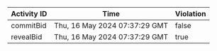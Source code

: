 | Activity ID | Time | Violation |
| --- | --- | --- |
| commitBid | Thu, 16 May 2024 07:37:29 GMT | false |
| revealBid | Thu, 16 May 2024 07:37:29 GMT | true |